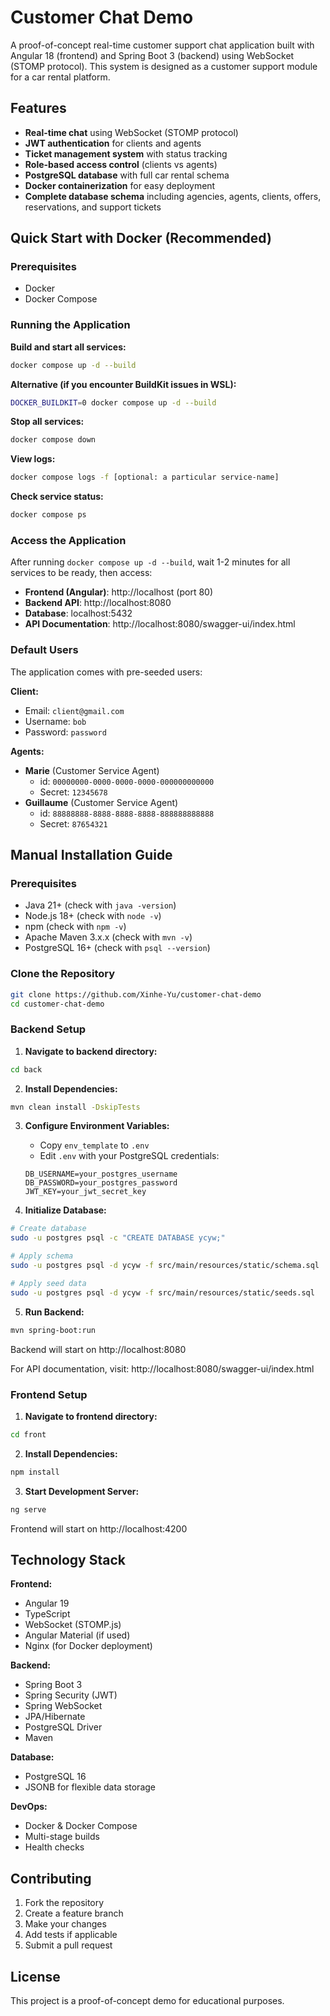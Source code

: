 # Customer Chat Demo

A proof-of-concept real-time customer support chat application built with Angular 18 (frontend) and Spring Boot 3 (backend) using WebSocket (STOMP protocol). This system is designed as a customer support module for a car rental platform.

## Features

- **Real-time chat** using WebSocket (STOMP protocol)
- **JWT authentication** for clients and agents
- **Ticket management system** with status tracking
- **Role-based access control** (clients vs agents)
- **PostgreSQL database** with full car rental schema
- **Docker containerization** for easy deployment
- **Complete database schema** including agencies, agents, clients, offers, reservations, and support tickets

## Quick Start with Docker (Recommended)

### Prerequisites
- Docker
- Docker Compose

### Running the Application

**Build and start all services:**
```bash
docker compose up -d --build
```

**Alternative (if you encounter BuildKit issues in WSL):**
```bash
DOCKER_BUILDKIT=0 docker compose up -d --build
```

**Stop all services:**
```bash
docker compose down
```

**View logs:**
```bash
docker compose logs -f [optional: a particular service-name]
```

**Check service status:**
```bash
docker compose ps
```

### Access the Application

After running `docker compose up -d --build`, wait 1-2 minutes for all services to be ready, then access:

- **Frontend (Angular)**: http://localhost (port 80)
- **Backend API**: http://localhost:8080
- **Database**: localhost:5432
- **API Documentation**: http://localhost:8080/swagger-ui/index.html

### Default Users

The application comes with pre-seeded users:

**Client:**
- Email: `client@gmail.com`
- Username: `bob`
- Password: `password`

**Agents:**
- **Marie** (Customer Service Agent)
  - id: `00000000-0000-0000-0000-000000000000`
  - Secret: `12345678`
- **Guillaume** (Customer Service Agent)
  - id: `88888888-8888-8888-8888-888888888888`
  - Secret: `87654321`

## Manual Installation Guide

### Prerequisites

- Java 21+ (check with `java -version`)
- Node.js 18+ (check with `node -v`)
- npm (check with `npm -v`)
- Apache Maven 3.x.x (check with `mvn -v`)
- PostgreSQL 16+ (check with `psql --version`)

### Clone the Repository

```bash
git clone https://github.com/Xinhe-Yu/customer-chat-demo
cd customer-chat-demo
```

### Backend Setup

1. **Navigate to backend directory:**
```bash
cd back
```

2. **Install Dependencies:**
```bash
mvn clean install -DskipTests
```

3. **Configure Environment Variables:**
   - Copy `env_template` to `.env`
   - Edit `.env` with your PostgreSQL credentials:
   ```
   DB_USERNAME=your_postgres_username
   DB_PASSWORD=your_postgres_password
   JWT_KEY=your_jwt_secret_key
   ```

4. **Initialize Database:**
```bash
# Create database
sudo -u postgres psql -c "CREATE DATABASE ycyw;"

# Apply schema
sudo -u postgres psql -d ycyw -f src/main/resources/static/schema.sql

# Apply seed data
sudo -u postgres psql -d ycyw -f src/main/resources/static/seeds.sql
```

5. **Run Backend:**
```bash
mvn spring-boot:run
```

Backend will start on http://localhost:8080

For API documentation, visit: http://localhost:8080/swagger-ui/index.html


### Frontend Setup

1. **Navigate to frontend directory:**
```bash
cd front
```

2. **Install Dependencies:**
```bash
npm install
```

3. **Start Development Server:**
```bash
ng serve
```

Frontend will start on http://localhost:4200

## Technology Stack

**Frontend:**
- Angular 19
- TypeScript
- WebSocket (STOMP.js)
- Angular Material (if used)
- Nginx (for Docker deployment)

**Backend:**
- Spring Boot 3
- Spring Security (JWT)
- Spring WebSocket
- JPA/Hibernate
- PostgreSQL Driver
- Maven

**Database:**
- PostgreSQL 16
- JSONB for flexible data storage

**DevOps:**
- Docker & Docker Compose
- Multi-stage builds
- Health checks

## Contributing

1. Fork the repository
2. Create a feature branch
3. Make your changes
4. Add tests if applicable
5. Submit a pull request

## License

This project is a proof-of-concept demo for educational purposes.
